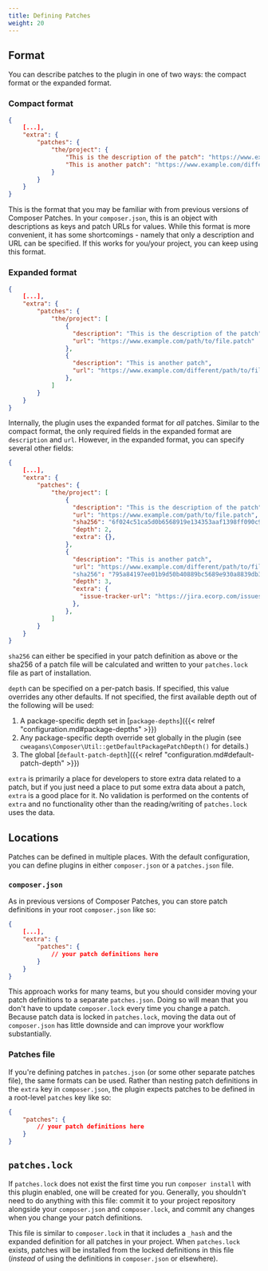 ```yaml
---
title: Defining Patches
weight: 20
---
```


## Format

You can describe patches to the plugin in one of two ways: the compact format or the expanded format.

### Compact format

```json
{
    [...],
    "extra": {
        "patches": {
            "the/project": {
                "This is the description of the patch": "https://www.example.com/path/to/file.patch",
                "This is another patch": "https://www.example.com/different/path/to/file.patch"
            }
        }
    }
}
```

This is the format that you may be familiar with from previous versions of Composer Patches. In your `composer.json`, this is an object with descriptions as keys and patch URLs for values. While this format is more convenient, it has some shortcomings - namely that only a description and URL can be specified. If this works for you/your project, you can keep using this format.

### Expanded format

```json
{
    [...],
    "extra": {
        "patches": {
            "the/project": [
                {
                  "description": "This is the description of the patch",
                  "url": "https://www.example.com/path/to/file.patch"
                },
                {
                  "description": "This is another patch",
                  "url": "https://www.example.com/different/path/to/file.patch"
                },
            ]
        }
    }
}
```

Internally, the plugin uses the expanded format for _all_ patches. Similar to the compact format, the only required fields in the expanded format are `description` and `url`. However, in the expanded format, you can specify several other fields:

```json
{
    [...],
    "extra": {
        "patches": {
            "the/project": [
                {
                  "description": "This is the description of the patch",
                  "url": "https://www.example.com/path/to/file.patch",
                  "sha256": "6f024c51ca5d0b6568919e134353aaf1398ff090c92f6173f5ce0315fa266b93",
                  "depth": 2,
                  "extra": {},
                },
                {
                  "description": "This is another patch",
                  "url": "https://www.example.com/different/path/to/file.patch"
                  "sha256": "795a84197ee01b9d50b40889bc5689e930a8839db3d43010e887ddeee643ccdc",
                  "depth": 3,
                  "extra": {
                    "issue-tracker-url": "https://jira.ecorp.com/issues/SM-519"
                  },
                },
            ]
        }
    }
}
```

`sha256` can either be specified in your patch definition as above or the sha256 of a patch file will be calculated and written to your `patches.lock` file as part of installation.

`depth` can be specified on a per-patch basis. If specified, this value overrides any other defaults. If not specified, the first available depth out of the following will be used:

1. A package-specific depth set in [`package-depths`]({{< relref "configuration.md#package-depths" >}})
2. Any package-specific depth override set globally in the plugin (see `cweagans\Composer\Util::getDefaultPackagePatchDepth()` for details.)
3. The global [`default-patch-depth`]({{< relref "configuration.md#default-patch-depth" >}})

`extra` is primarily a place for developers to store extra data related to a patch, but if you just need a place to put some extra data about a patch, `extra` is a good place for it. No validation is performed on the contents of `extra` and no functionality other than the reading/writing of `patches.lock` uses the data.


## Locations

Patches can be defined in multiple places. With the default configuration, you can define plugins in either `composer.json` or a `patches.json` file.

### `composer.json`

As in previous versions of Composer Patches, you can store patch definitions in your root `composer.json` like so:

```json
{
    [...],
    "extra": {
        "patches": {
            // your patch definitions here
        }
    }
}
```
This approach works for many teams, but you should consider moving your patch definitions to a separate `patches.json`. Doing so will mean that you don't have to update `composer.lock` every time you change a patch. Because patch data is locked in `patches.lock`, moving the data out of `composer.json` has little downside and can improve your workflow substantially.

### Patches file

If you're defining patches in `patches.json` (or some other separate patches file), the same formats can be used. Rather than nesting patch definitions in the `extra` key in `composer.json`, the plugin expects patches to be defined in a root-level `patches` key like so:

```json
{
    "patches": {
        // your patch definitions here
    }
}
```

## `patches.lock`

If `patches.lock` does not exist the first time you run `composer install` with this plugin enabled, one will be created for you. Generally, you shouldn't need to do anything with this file: commit it to your project repository alongside your `composer.json` and `composer.lock`, and commit any changes when you change your patch definitions.

This file is similar to `composer.lock` in that it includes a `_hash` and the expanded definition for all patches in your project. When `patches.lock` exists, patches will be installed from the locked definitions in this file (_instead_ of using the definitions in `composer.json` or elsewhere).
